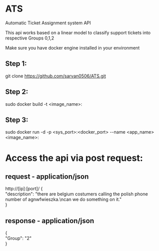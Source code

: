 # ATS
Automatic Ticket Assignment system API

This api works based on a linear model to classify support tickets into respective Groups 0,1,2


Make sure you have docker engine installed in your environment

## Step 1:

git clone https://github.com/sarvan0506/ATS.git

## Step 2:

sudo docker build -t <image_name>:<tag>

## Step 3:

sudo docker run -d -p <sys_port>:<docker_port> --name <app_name> <image_name>:<tag>


# Access the api via post request:

## request - application/json
http://[ip]:[port]/
{  
    "description": "there are belgium costumers calling the polish phone number of agnwfwieszka.\ncan we do something on it."  
}  

## response - application/json
{  
  "Group": "2"  
}  